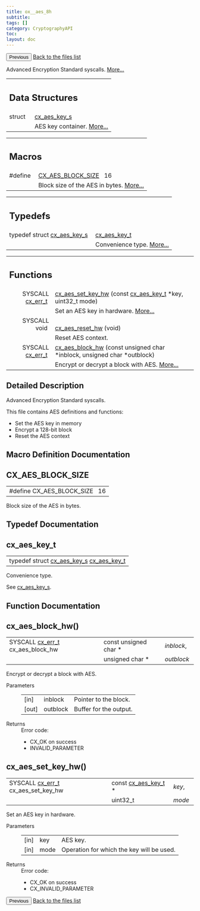 ```yaml
---
title: ox__aes_8h
subtitle:
tags: []
category: CryptographyAPI
toc:
layout: doc
---
```


<button class="uk-button uk-button-default uk-button-small uk-margin-medium-top" onclick="history.back()">Previous</button>
<a class="uk-button uk-button-default uk-button-small uk-margin-medium-top crypto-button" href="../../crypto-api/files">Back to the files list</a>


<p>Advanced Encryption Standard syscalls.  
<a href="#details">More...</a></p>
<table class="memberdecls">
<tr class="heading"><td colspan="4"><h2 class="groupheader"><a name="nested-classes"></a>
Data Structures</h2></td></tr>
<tr class="memitem:"><td class="memItemLeft" align="right" valign="top">struct &#160;</td><td colspan="3" class="memItemRight" valign="bottom"><a class="el" href="../cx__aes__key__s">cx_aes_key_s</a></td></tr>
<tr class="memdesc:"><td class="mdescLeft">&#160;</td><td colspan="3" class="mdescRight">AES key container.  <a href="../cx__aes__key__s#details">More...</a><br /></td></tr>
</table><table class="memberdecls">
<tr class="heading"><td colspan="4"><h2 class="groupheader"><a name="define-members"></a>
Macros</h2></td></tr>
<tr class="memitem:a31bd65821d46970359e66a5221680262"><td class="memItemLeft" align="right" valign="top">#define&#160;</td><td colspan="3" class="memItemRight" valign="bottom"><a class="el" href="../ox__aes_8h#a31bd65821d46970359e66a5221680262">CX_AES_BLOCK_SIZE</a>&#160;&#160;&#160;16</td></tr>
<tr class="memdesc:a31bd65821d46970359e66a5221680262"><td class="mdescLeft">&#160;</td><td colspan="3" class="mdescRight">Block size of the AES in bytes.  <a href="#a31bd65821d46970359e66a5221680262">More...</a><br /></td></tr>
</table><table class="memberdecls">
<tr class="heading"><td colspan="4"><h2 class="groupheader"><a name="typedef-members"></a>
Typedefs</h2></td></tr>
<tr class="memitem:ab8b2f2ea9595e64bb23f47fa0785c22c"><td class="memItemLeft" align="right" valign="top">typedef struct <a class="el" href="../cx__aes__key__s">cx_aes_key_s</a>&#160;</td><td colspan="3" class="memItemRight" valign="bottom"><a class="el" href="../ox__aes_8h#ab8b2f2ea9595e64bb23f47fa0785c22c">cx_aes_key_t</a></td></tr>
<tr class="memdesc:ab8b2f2ea9595e64bb23f47fa0785c22c"><td class="mdescLeft">&#160;</td><td colspan="3" class="mdescRight">Convenience type.  <a href="#ab8b2f2ea9595e64bb23f47fa0785c22c">More...</a><br /></td></tr>
</table><table class="memberdecls">
<tr class="heading"><td colspan="4"><h2 class="groupheader"><a name="func-members"></a>
Functions</h2></td></tr>
<tr class="memitem:ae30926453ed5a67d184593d275316051"><td class="memItemLeft" align="right" valign="top">SYSCALL <a class="el" href="../cx__errors_8h#a06db7f567671764f4980db9bc828fa85">cx_err_t</a>&#160;</td><td colspan="3" class="memItemRight" valign="bottom"><a class="el" href="../ox__aes_8h#ae30926453ed5a67d184593d275316051">cx_aes_set_key_hw</a> (const <a class="el" href="../ox__aes_8h#ab8b2f2ea9595e64bb23f47fa0785c22c">cx_aes_key_t</a> *key, uint32_t mode)</td></tr>
<tr class="memdesc:ae30926453ed5a67d184593d275316051"><td class="mdescLeft">&#160;</td><td colspan="3" class="mdescRight">Set an AES key in hardware.  <a href="#ae30926453ed5a67d184593d275316051">More...</a><br /></td></tr>
<tr class="memitem:a05e7fd5b3e0878cd5d33cfd015cf1a27"><td class="memItemLeft" align="right" valign="top"><a id="a05e7fd5b3e0878cd5d33cfd015cf1a27"></a>
SYSCALL void&#160;</td><td colspan="3" class="memItemRight" valign="bottom"><a class="el" href="../ox__aes_8h#a05e7fd5b3e0878cd5d33cfd015cf1a27">cx_aes_reset_hw</a> (void)</td></tr>
<tr class="memdesc:a05e7fd5b3e0878cd5d33cfd015cf1a27"><td class="mdescLeft">&#160;</td><td colspan="3" class="mdescRight">Reset AES context. <br /></td></tr>
<tr class="memitem:aaef71539023f5ef39bd14bcca0aea6d4"><td class="memItemLeft" align="right" valign="top">SYSCALL <a class="el" href="../cx__errors_8h#a06db7f567671764f4980db9bc828fa85">cx_err_t</a>&#160;</td><td colspan="3" class="memItemRight" valign="bottom"><a class="el" href="../ox__aes_8h#aaef71539023f5ef39bd14bcca0aea6d4">cx_aes_block_hw</a> (const unsigned char *inblock, unsigned char *outblock)</td></tr>
<tr class="memdesc:aaef71539023f5ef39bd14bcca0aea6d4"><td class="mdescLeft">&#160;</td><td colspan="3" class="mdescRight">Encrypt or decrypt a block with AES.  <a href="#aaef71539023f5ef39bd14bcca0aea6d4">More...</a><br /></td></tr>
</table>
<a name="details" id="details"></a>

## Detailed Description

<div class="textblock"><p>Advanced Encryption Standard syscalls. </p>
<p>This file contains AES definitions and functions:</p><ul>
<li>Set the AES key in memory</li>
<li>Encrypt a 128-bit block</li>
<li>Reset the AES context </li>
</ul>
</div><h2 class="groupheader">Macro Definition Documentation</h2>
<a id="a31bd65821d46970359e66a5221680262"></a>
<h2 class="memtitle">CX_AES_BLOCK_SIZE</h2>

<div class="memitem">
<div class="memproto">
      <table class="memname">
        <tr>
          <td class="memname">#define CX_AES_BLOCK_SIZE&#160;&#160;&#160;16</td>
        </tr>
      </table>
</div><div class="memdoc">

<p>Block size of the AES in bytes. </p>

</div>
</div>
<h2 class="groupheader">Typedef Documentation</h2>
<a id="ab8b2f2ea9595e64bb23f47fa0785c22c"></a>
<h2 class="memtitle">cx_aes_key_t</h2>

<div class="memitem">
<div class="memproto">
      <table class="memname">
        <tr>
          <td class="memname">typedef struct <a class="el" href="../cx__aes__key__s">cx_aes_key_s</a> <a class="el" href="../ox__aes_8h#ab8b2f2ea9595e64bb23f47fa0785c22c">cx_aes_key_t</a></td>
        </tr>
      </table>
</div><div class="memdoc">

<p>Convenience type. </p>
<p>See <a class="el" href="../cx__aes__key__s" title="AES key container. ">cx_aes_key_s</a>. </p>

</div>
</div>
<h2 class="groupheader">Function Documentation</h2>
<a id="aaef71539023f5ef39bd14bcca0aea6d4"></a>
<h2 class="memtitle">cx_aes_block_hw()</h2>

<div class="memitem">
<div class="memproto">
      <table class="memname">
        <tr>
          <td class="memname">SYSCALL <a class="el" href="../cx__errors_8h#a06db7f567671764f4980db9bc828fa85">cx_err_t</a> cx_aes_block_hw </td>
          <td class="paramtype">const unsigned char *&#160;</td>
          <td class="paramname"><em>inblock</em>, </td>
        </tr>
        <tr>
          <td class="paramkey"></td>
          <td class="paramtype">unsigned char *&#160;</td>
          <td class="paramname"><em>outblock</em>&#160;</td>
        </tr>
        <tr>
        </tr>
      </table>
</div><div class="memdoc">

<p>Encrypt or decrypt a block with AES. </p>
<dl class="params"><dt>Parameters</dt><dd>
  <table class="params">
    <tr><td class="paramdir">[in]</td><td class="paramname">inblock</td><td colspan="4">Pointer to the block.</td></tr>
    <tr><td class="paramdir">[out]</td><td class="paramname">outblock</td><td colspan="4">Buffer for the output.</td></tr>
  </table>
  </dd>
</dl>
<dl class="section return"><dt>Returns</dt><dd>Error code:<ul>
<li>CX_OK on success</li>
<li>INVALID_PARAMETER </li>
</ul>
</dd></dl>

</div>
</div>
<a id="ae30926453ed5a67d184593d275316051"></a>
<h2 class="memtitle">cx_aes_set_key_hw()</h2>

<div class="memitem">
<div class="memproto">
      <table class="memname">
        <tr>
          <td class="memname">SYSCALL <a class="el" href="../cx__errors_8h#a06db7f567671764f4980db9bc828fa85">cx_err_t</a> cx_aes_set_key_hw </td>
          <td class="paramtype">const <a class="el" href="../ox__aes_8h#ab8b2f2ea9595e64bb23f47fa0785c22c">cx_aes_key_t</a> *&#160;</td>
          <td class="paramname"><em>key</em>, </td>
        </tr>
        <tr>
          <td class="paramkey"></td>
          <td class="paramtype">uint32_t&#160;</td>
          <td class="paramname"><em>mode</em>&#160;</td>
        </tr>
        <tr>
        </tr>
      </table>
</div><div class="memdoc">

<p>Set an AES key in hardware. </p>
<dl class="params"><dt>Parameters</dt><dd>
  <table class="params">
    <tr><td class="paramdir">[in]</td><td class="paramname">key</td><td colspan="4">AES key.</td></tr>
    <tr><td class="paramdir">[in]</td><td class="paramname">mode</td><td colspan="4">Operation for which the key will be used.</td></tr>
  </table>
  </dd>
</dl>
<dl class="section return"><dt>Returns</dt><dd>Error code:<ul>
<li>CX_OK on success</li>
<li>CX_INVALID_PARAMETER </li>
</ul>
</dd></dl>

</div>
</div>
<button class="uk-button uk-button-default uk-button-small uk-margin-medium-top" onclick="history.back()">Previous</button>
<a class="uk-button uk-button-default uk-button-small uk-margin-medium-top crypto-button" href="../../crypto-api/files">Back to the files list</a>
